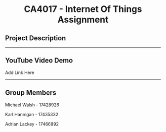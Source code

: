 <h1> <div align="center"> CA4017 - Internet Of Things Assignment </div> </h1>

<h2> Project Description </h2>
<p> </p>

<p> </p>

<p> </p>
  
<hr>

<h2> YouTube Video Demo </h2>
Add Link Here
<hr>

<h2> Group Members </h2>
<p> Michael Walsh - 17428926 </p>
<p> Karl Hannigan - 17435332 </p>
<p> Adrian Lackey - 17466892 </p>
